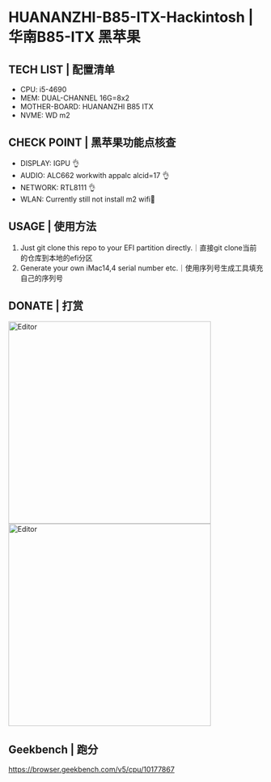 # HUANANZHI-B85-ITX-Hackintosh | 华南B85-ITX 黑苹果

## TECH LIST | 配置清单
- CPU: i5-4690
- MEM: DUAL-CHANNEL 16G=8x2
- MOTHER-BOARD: HUANANZHI B85 ITX
- NVME: WD m2

## CHECK POINT | 黑苹果功能点核查
- DISPLAY: IGPU 👌
- AUDIO: ALC662 workwith appalc alcid=17 👌
- NETWORK: RTL8111 👌
- WLAN: Currently still not install m2 wifi🤫

## USAGE | 使用方法
1. Just git clone this repo to your EFI partition directly.｜直接git clone当前的仓库到本地的efi分区
2. Generate your own iMac14,4 serial number etc.｜使用序列号生成工具填充自己的序列号

## DONATE | 打赏
<div align="left">
	<img src="https://user-images.githubusercontent.com/10944370/136166690-2ffc29ee-b9e7-4efa-be53-062221553970.png" alt="Editor" width="400">
  <img src="https://user-images.githubusercontent.com/10944370/136166714-e84451fb-fd9b-481c-9ef0-d816b7a20ded.png" alt="Editor" width="400">
</div>

## Geekbench | 跑分
https://browser.geekbench.com/v5/cpu/10177867
